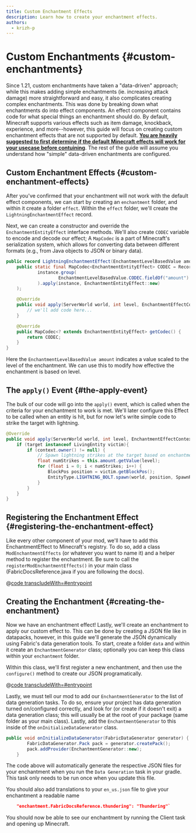 ```yaml
---
title: Custom Enchantment Effects
description: Learn how to create your enchantment effects.
authors:
  - krizh-p
---
```


# Custom Enchantments {#custom-enchantments}

Since 1.21, custom enchantments have taken a "data-driven" approach; while this makes adding simple enchantments (ie. increasing attack damage) more straightforward and easy, it also complicates creating complex enchantments. This was done by breaking down what enchantments do into effect components. An effect component contains code for what special things an enchantment should do. By default, Minecraft supports various effects such as item damage, knockback, experience, and more--however, this guide will focus on creating custom enchantment effects that are not supported by default. **[You are heavily suggested to first determine if the default Minecraft effects will work for your usecase before contuining](https://minecraft.wiki/w/Enchantment_definition#Effect_components)**. The rest of the guide will assume you understand how "simple" data-driven enchantments are configured.

## Custom Enchantment Effects {#custom-enchantment-effects}

After you've confirmed that your enchantment will not work with the default effect components, we can start by creating an `enchantment` folder, and within it create a folder `effect`. Within the `effect` folder, we'll create the `LightningEnchantmentEffect` record.

Next, we can create a constructor and override the `EnchantmentEntityEffect` interface methods. We'll also create `CODEC` variable to encode and decode our effect; A `MapCodec` is a part of Minecraft's serialization system, which allows for converting data between different formats (e.g., from Java objects to JSON or binary data).

```java
public record LightningEnchantmentEffect(EnchantmentLevelBasedValue amount) implements EnchantmentEntityEffect {
    public static final MapCodec<EnchantmentEntityEffect> CODEC = RecordCodecBuilder.mapCodec(instance ->
            instance.group(
                    EnchantmentLevelBasedValue.CODEC.fieldOf("amount").forGetter(EnchantmentEntityEffect::amount)
            ).apply(instance, EnchantmentEntityEffect::new)
    );

    @Override
    public void apply(ServerWorld world, int level, EnchantmentEffectContext context, Entity target, Vec3d pos) {
        // we'll add code here...
    }

    @Override
    public MapCodec<? extends EnchantmentEntityEffect> getCodec() {
        return CODEC;
    }
}
```

Here the `EnchantmentLevelBasedValue amount` indicates a value scaled to the level of the enchantment. We can use this to modify how effective the enchantment is based on level.

## The `apply()` Event {#the-apply-event}

The bulk of our code will go into the `apply()` event, which is called when the criteria for your enchantment to work is met. We'll later configure this Effect to be called when an entity is hit, but for now let's write simple code to strike the target with lightning.

```java
@Override
public void apply(ServerWorld world, int level, EnchantmentEffectContext context, Entity target, Vec3d pos) {
    if (target instanceof LivingEntity victim){
        if (context.owner() != null) {
            // Spawn lightning strikes at the target based on enchantment level
            float numStrikes = this.amount.getValue(level);
            for (float i = 0; i < numStrikes; i++) {
                BlockPos position = victim.getBlockPos();
                EntityType.LIGHTNING_BOLT.spawn(world, position, SpawnReason.TRIGGERED);
            }
        }
    }
}
```

## Registering the Enchantment Effect {#registering-the-enchantment-effect}

Like every other component of your mod, we'll have to add this EnchantmentEffect to Minecraft's registry. To do so, add a class `ModEnchantmentEffects` (or whatever you want to name it) and a helper method to register the enchantment. Be sure to call the `registerModEnchantmentEffects()` in your main class (FabricDocsReference.java if you are following the docs).

@[code transcludeWith=#entrypoint](@/reference/latest/src/main/java/com/example/docs/enchantment/ModEnchantmentEffects.java)

## Creating the Enchantment {#creating-the-enchantment}

Now we have an enchantment effect! Lastly, we'll create an enchantment to apply our custom effect to. This can be done by creating a JSON file like in datapacks, however, in this guide we'll generate the JSON dynamically using Fabric's data generation tools. To start, create a folder `data` and within it create an `EnchantmentGenerator` class; optionally you can keep this class within your `enchantment` folder.

Within this class, we'll first register a new enchantment, and then use the `configure()` method to create our JSON programatically.

@[code transcludeWith=#entrypoint](@\reference\latest\src\main\java\com\example\docs\data\EnchantmentGenerator.java)

Lastly, we must tell our mod to add our `EnchantmentGenerator` to the list of data generation tasks. To do so, ensure your project has data generation turned on/configured correctly, and look for (or create if it doesn't exit) a data generation class; this will usually be at the root of your package (same folder as your main class). Lastly, add the `EnchantmentGenerator` to this inside of the `onInitializeDataGenerator` class.

```java
public void onInitializeDataGenerator(FabricDataGenerator generator) {
        FabricDataGenerator.Pack pack = generator.createPack();
        pack.addProvider(EnchantmentGenerator::new);
    }
```

The code above will automatically generate the respective JSON files for your enchantment when you run the `Data Generation` task in your gradle. This task only needs to be run once when you update this file.

You should also add translations to your `en_us.json` file to give your enchantment a readable name

```json
    "enchantment.FabricDocsReference.thundering": "Thundering"`
```

You should now be able to see our enchantment by running the Client task and opening up Minecraft.

<VideoPlayer src="/assets/develop/enchantment-effects/thunder.mp4" title="Using the Lightning Effect" />
